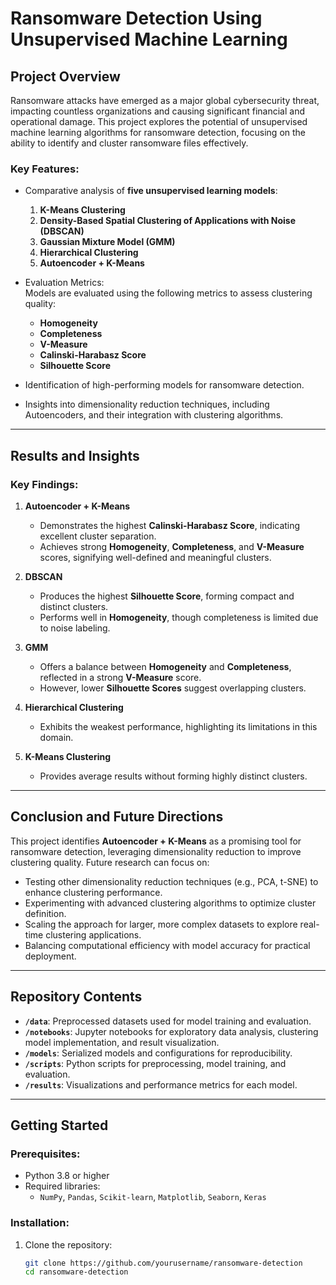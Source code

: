 # Ransomware Detection Using Unsupervised Machine Learning

## Project Overview

Ransomware attacks have emerged as a major global cybersecurity threat, impacting countless organizations and causing significant financial and operational damage. This project explores the potential of unsupervised machine learning algorithms for ransomware detection, focusing on the ability to identify and cluster ransomware files effectively.

### Key Features:
- Comparative analysis of **five unsupervised learning models**:  
  1. **K-Means Clustering**  
  2. **Density-Based Spatial Clustering of Applications with Noise (DBSCAN)**  
  3. **Gaussian Mixture Model (GMM)**  
  4. **Hierarchical Clustering**  
  5. **Autoencoder + K-Means**  

- Evaluation Metrics:  
  Models are evaluated using the following metrics to assess clustering quality:  
  - **Homogeneity**  
  - **Completeness**  
  - **V-Measure**  
  - **Calinski-Harabasz Score**  
  - **Silhouette Score**

- Identification of high-performing models for ransomware detection.  
- Insights into dimensionality reduction techniques, including Autoencoders, and their integration with clustering algorithms.

---

## Results and Insights

### Key Findings:
1. **Autoencoder + K-Means**  
   - Demonstrates the highest **Calinski-Harabasz Score**, indicating excellent cluster separation.  
   - Achieves strong **Homogeneity**, **Completeness**, and **V-Measure** scores, signifying well-defined and meaningful clusters.

2. **DBSCAN**  
   - Produces the highest **Silhouette Score**, forming compact and distinct clusters.  
   - Performs well in **Homogeneity**, though completeness is limited due to noise labeling.

3. **GMM**  
   - Offers a balance between **Homogeneity** and **Completeness**, reflected in a strong **V-Measure** score.  
   - However, lower **Silhouette Scores** suggest overlapping clusters.

4. **Hierarchical Clustering**  
   - Exhibits the weakest performance, highlighting its limitations in this domain.

5. **K-Means Clustering**  
   - Provides average results without forming highly distinct clusters.

---

## Conclusion and Future Directions

This project identifies **Autoencoder + K-Means** as a promising tool for ransomware detection, leveraging dimensionality reduction to improve clustering quality. Future research can focus on:
- Testing other dimensionality reduction techniques (e.g., PCA, t-SNE) to enhance clustering performance.  
- Experimenting with advanced clustering algorithms to optimize cluster definition.  
- Scaling the approach for larger, more complex datasets to explore real-time clustering applications.  
- Balancing computational efficiency with model accuracy for practical deployment.

---

## Repository Contents

- **`/data`**: Preprocessed datasets used for model training and evaluation.  
- **`/notebooks`**: Jupyter notebooks for exploratory data analysis, clustering model implementation, and result visualization.  
- **`/models`**: Serialized models and configurations for reproducibility.  
- **`/scripts`**: Python scripts for preprocessing, model training, and evaluation.  
- **`/results`**: Visualizations and performance metrics for each model.

---

## Getting Started

### Prerequisites:
- Python 3.8 or higher
- Required libraries:  
  - `NumPy`, `Pandas`, `Scikit-learn`, `Matplotlib`, `Seaborn`, `Keras`

### Installation:
1. Clone the repository:
   ```bash
   git clone https://github.com/yourusername/ransomware-detection
   cd ransomware-detection
